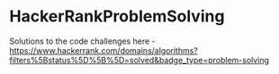 # HackerRankProblemSolving
Solutions to the code challenges here -
https://www.hackerrank.com/domains/algorithms?filters%5Bstatus%5D%5B%5D=solved&badge_type=problem-solving
